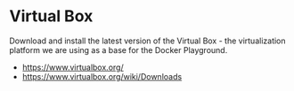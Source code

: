 # Virtual Box

Download and install the latest version of the Virtual Box - the virtualization platform we are using as a base for the Docker Playground.

- https://www.virtualbox.org/
- https://www.virtualbox.org/wiki/Downloads
